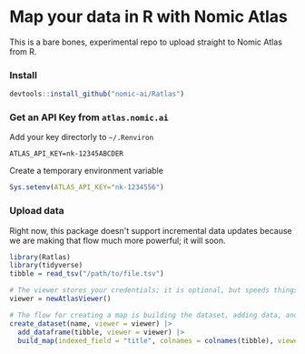 # Map your data in R with Nomic Atlas

This is a bare bones, experimental repo to upload straight to Nomic Atlas from R.

### Install

```R
devtools::install_github("nomic-ai/Ratlas")
```

### Get an API Key from `atlas.nomic.ai`

Add your key directorly to `~/.Renviron`

```
ATLAS_API_KEY=nk-12345ABCDER
```

Create a temporary environment variable
```R
Sys.setenv(ATLAS_API_KEY="nk-1234556")
```

### Upload data

Right now, this package doesn't support incremental data updates because we are making that
flow much more powerful; it will soon.

```R
library(Ratlas)
library(tidyverse)
tibble = read_tsv("/path/to/file.tsv")

# The viewer stores your credentials; it is optional, but speeds things up.
viewer = newAtlasViewer()

# The flow for creating a map is building the dataset, adding data, and then requesting the creation of a map.
create_dataset(name, viewer = viewer) |>
  add_dataframe(tibble, viewer = viewer) |>
  build_map(indexed_field = "title", colnames = colnames(tibble), viewer=viewer)
```

